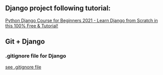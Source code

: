 ## Django project following tutorial:

[Python Django Course for Beginners 2021 - Learn Django from Scratch in this 100% Free & Tutorial!](https://youtu.be/t7DrJqcUviA)

## Git + Django
### .gitignore file for Django
[see .gitignore file](https://djangowaves.com/tips-tricks/gitignore-for-a-django-project/)
